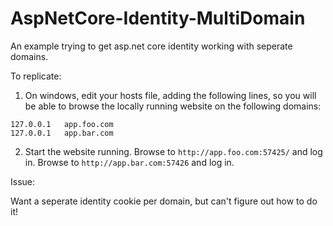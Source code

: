 # AspNetCore-Identity-MultiDomain
An example trying to get asp.net core identity working with seperate domains.

To replicate:

1. On windows, edit your hosts file, adding the following lines, so you will be able to browse the locally running website
on the following domains:

```
127.0.0.1	app.foo.com
127.0.0.1	app.bar.com
```

2. Start the website running. 
  Browse to `http://app.foo.com:57425/` and log in. 
  Browse to `http://app.bar.com:57426` and log in. 
  
Issue:

Want a seperate identity cookie per domain, but can't figure out how to do it!

